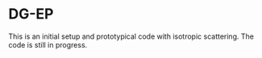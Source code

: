 # DG-EP
This is an initial setup and prototypical code with isotropic scattering.
The code is still in progress.
